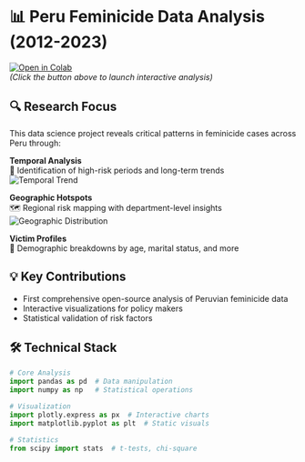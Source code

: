 # 📊 Peru Feminicide Data Analysis (2012-2023)

[![Open in Colab](https://colab.research.google.com/assets/colab-badge.svg)](https://colab.research.google.com/drive/1cV2T8jsjWE_QPIIUGaFHVWzD2u2QHs44)  
*(Click the button above to launch interactive analysis)*  

## 🔍 Research Focus
This data science project reveals critical patterns in feminicide cases across Peru through:

**Temporal Analysis**  
📅 Identification of high-risk periods and long-term trends  
![Temporal Trend](https://via.placeholder.com/400x200?text=Temporal+Analysis+Chart)

**Geographic Hotspots**  
🗺️ Regional risk mapping with department-level insights  
![Geographic Distribution](https://via.placeholder.com/400x200?text=Regional+Heatmap)

**Victim Profiles**  
👩 Demographic breakdowns by age, marital status, and more

## 💡 Key Contributions
- First comprehensive open-source analysis of Peruvian feminicide data
- Interactive visualizations for policy makers
- Statistical validation of risk factors

## 🛠️ Technical Stack
```python
# Core Analysis
import pandas as pd  # Data manipulation
import numpy as np   # Statistical operations

# Visualization
import plotly.express as px  # Interactive charts
import matplotlib.pyplot as plt  # Static visuals

# Statistics
from scipy import stats  # t-tests, chi-square
